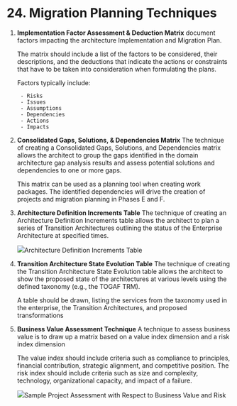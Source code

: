 # 24. Migration Planning Techniques

1. **Implementation Factor Assessment & Deduction Matrix**
    document factors impacting the architecture Implementation and Migration Plan.

    The matrix should include a list of the factors to be considered, their descriptions, and the deductions that indicate the actions or constraints that have to be taken into consideration when formulating the plans.

    Factors typically include:

        - Risks
        - Issues
        - Assumptions
        - Dependencies
        - Actions
        - Impacts


2. **Consolidated Gaps, Solutions, & Dependencies Matrix**
    The technique of creating a Consolidated Gaps, Solutions, and Dependencies matrix allows the architect to group the gaps identified in the domain architecture gap analysis results and assess potential solutions and dependencies to one or more gaps.

    This matrix can be used as a planning tool when creating work packages. The identified dependencies will drive the creation of projects and migration planning in Phases E and F.


3. **Architecture Definition Increments Table**
    The technique of creating an Architecture Definition Increments table allows the architect to plan a series of Transition Architectures outlining the status of the Enterprise Architecture at specified times.

    <img src="https://pubs.opengroup.org/architecture/togaf9-doc/arch/Figures/28_matrix_increments.png">Architecture Definition Increments Table</img>

4. **Transition Architecture State Evolution Table**
    The technique of creating the Transition Architecture State Evolution table allows the architect to show the proposed state of the architectures at various levels using the defined taxonomy (e.g., the TOGAF TRM).

    A table should be drawn, listing the services from the taxonomy used in the enterprise, the Transition Architectures, and proposed transformations

5. **Business Value Assessment Technique**
    A technique to assess business value is to draw up a matrix based on a value index dimension and a risk index dimension

    The value index should include criteria such as compliance to principles, financial contribution, strategic alignment, and competitive position. The risk index should include criteria such as size and complexity, technology, organizational capacity, and impact of a failure.

    <img src="https://pubs.opengroup.org/architecture/togaf9-doc/arch/Figures/28_sample.png">Sample Project Assessment with Respect to Business Value and Risk</img>